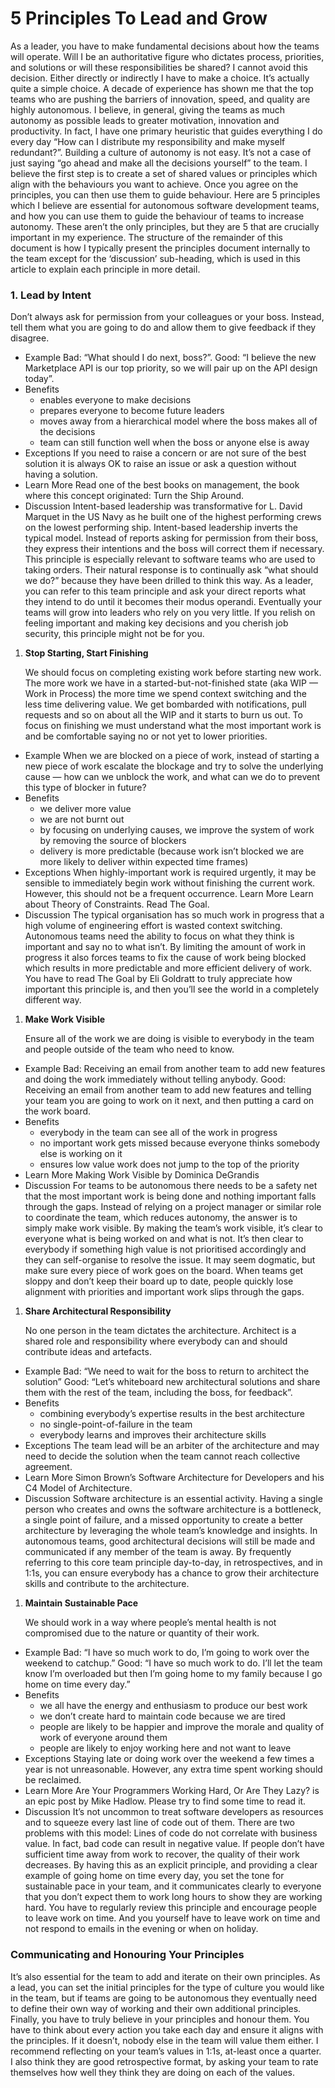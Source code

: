 # 5 Principles To Lead and Grow

As a leader, you have to make fundamental decisions about how the teams will operate. Will I be an authoritative figure who dictates process, priorities, and solutions or will these responsibilities be shared? I cannot avoid this decision. Either directly or indirectly I have to make a choice.
It’s actually quite a simple choice. A decade of experience has shown me that the top teams who are pushing the barriers of innovation, speed, and quality are highly autonomous.
I believe, in general, giving the teams as much autonomy as possible leads to greater motivation, innovation and productivity. In fact, I have one primary heuristic that guides everything I do every day “How can I distribute my responsibility and make myself redundant?”.
Building a culture of autonomy is not easy. It’s not a case of just saying “go ahead and make all the decisions yourself” to the team. I believe the first step is to create a set of shared values or principles which align with the behaviours you want to achieve. Once you agree on the principles, you can then use them to guide behaviour.
Here are 5 principles which I believe are essential for autonomous software development teams, and how you can use them to guide the behaviour of teams to increase autonomy. These aren’t the only principles, but they are 5 that are crucially important in my experience.
The structure of the remainder of this document is how I typically present the principles document internally to the team except for the ‘discussion’ sub-heading, which is used in this article to explain each principle in more detail.

 ### 1. <b>Lead by Intent
   </b><p>
Don’t always ask for permission from your colleagues or your boss. Instead, tell them what you are going to do and allow them to give feedback if they disagree.
   - Example
Bad: “What should I do next, boss?”.
Good: “I believe the new Marketplace API is our top priority, so we will pair up on the API design today”.
  - Benefits
    - enables everyone to make decisions
    - prepares everyone to become future leaders
    - moves away from a hierarchical model where the boss makes all of the decisions
    - team can still function well when the boss or anyone else is away
  - Exceptions
If you need to raise a concern or are not sure of the best solution it is always OK to raise an issue or ask a question without having a solution.
  - Learn More
Read one of the best books on management, the book where this concept originated: Turn the Ship Around.
  - Discussion
Intent-based leadership was transformative for L. David Marquet in the US Navy as he built one of the highest performing crews on the lowest performing ship.
Intent-based leadership inverts the typical model. Instead of reports asking for permission from their boss, they express their intentions and the boss will correct them if necessary.
This principle is especially relevant to software teams who are used to taking orders. Their natural response is to continually ask “what should we do?” because they have been drilled to think this way.
As a leader, you can refer to this team principle and ask your direct reports what they intend to do until it becomes their modus operandi.
Eventually your teams will grow into leaders who rely on you very little. If you relish on feeling important and making key decisions and you cherish job security, this principle might not be for you.

 1. <b>Stop Starting, Start Finishing
   </b><p>
We should focus on completing existing work before starting new work. The more work we have in a started-but-not-finished state (aka WIP — Work in Process) the more time we spend context switching and the less time delivering value. We get bombarded with notifications, pull requests and so on about all the WIP and it starts to burn us out.
To focus on finishing we must understand what the most important work is and be comfortable saying no or not yet to lower priorities.
  - Example
When we are blocked on a piece of work, instead of starting a new piece of work escalate the blockage and try to solve the underlying cause — how can we unblock the work, and what can we do to prevent this type of blocker in future?
  - Benefits
    - we deliver more value
    - we are not burnt out
    - by focusing on underlying causes, we improve the system of work by removing the source of blockers
    - delivery is more predictable (because work isn’t blocked we are more likely to deliver within expected time frames)
  - Exceptions
When highly-important work is required urgently, it may be sensible to immediately begin work without finishing the current work. However, this should not be a frequent occurrence.
Learn More
Learn about Theory of Constraints. Read The Goal.
  - Discussion
The typical organisation has so much work in progress that a high volume of engineering effort is wasted context switching. Autonomous teams need the ability to focus on what they think is important and say no to what isn’t.
By limiting the amount of work in progress it also forces teams to fix the cause of work being blocked which results in more predictable and more efficient delivery of work.
You have to read The Goal by Eli Goldratt to truly appreciate how important this principle is, and then you’ll see the world in a completely different way.

 1. <b>Make Work Visible
      </b><p>
Ensure all of the work we are doing is visible to everybody in the team and people outside of the team who need to know.
   - Example
Bad: Receiving an email from another team to add new features and doing the work immediately without telling anybody.
Good: Receiving an email from another team to add new features and telling your team you are going to work on it next, and then putting a card on the work board.
  - Benefits
    - everybody in the team can see all of the work in progress
    - no important work gets missed because everyone thinks somebody else is working on it
    - ensures low value work does not jump to the top of the priority
  - Learn More
Making Work Visible by Dominica DeGrandis
  - Discussion
For teams to be autonomous there needs to be a safety net that the most important work is being done and nothing important falls through the gaps. Instead of relying on a project manager or similar role to coordinate the team, which reduces autonomy, the answer is to simply make work visible.
By making the team’s work visible, it’s clear to everyone what is being worked on and what is not. It’s then clear to everybody if something high value is not prioritised accordingly and they can self-organise to resolve the issue.
It may seem dogmatic, but make sure every piece of work goes on the board. When teams get sloppy and don’t keep their board up to date, people quickly lose alignment with priorities and important work slips through the gaps.

 1. <b>Share Architectural Responsibility
   </b><p>
No one person in the team dictates the architecture. Architect is a shared role and responsibility where everybody can and should contribute ideas and artefacts.
  - Example
Bad: “We need to wait for the boss to return to architect the solution”
Good: “Let’s whiteboard new architectural solutions and share them with the rest of the team, including the boss, for feedback”.
  - Benefits
    - combining everybody’s expertise results in the best architecture
    - no single-point-of-failure in the team
    - everybody learns and improves their architecture skills
  - Exceptions
The team lead will be an arbiter of the architecture and may need to decide the solution when the team cannot reach collective agreement.
  - Learn More
Simon Brown’s Software Architecture for Developers and his C4 Model of Architecture.
  - Discussion
Software architecture is an essential activity. Having a single person who creates and owns the software architecture is a bottleneck, a single point of failure, and a missed opportunity to create a better architecture by leveraging the whole team’s knowledge and insights.
In autonomous teams, good architectural decisions will still be made and communicated if any member of the team is away. By frequently referring to this core team principle day-to-day, in retrospectives, and in 1:1s, you can ensure everybody has a chance to grow their architecture skills and contribute to the architecture.

 1. <b>Maintain Sustainable Pace
   </b><p>
We should work in a way where people’s mental health is not compromised due to the nature or quantity of their work.
  - Example
Bad: “I have so much work to do, I’m going to work over the weekend to catchup.”
Good: “I have so much work to do. I’ll let the team know I’m overloaded but then I’m going home to my family because I go home on time every day.”
  - Benefits
    - we all have the energy and enthusiasm to produce our best work
    - we don’t create hard to maintain code because we are tired
    - people are likely to be happier and improve the morale and quality of work of everyone around them
    - people are likely to enjoy working here and not want to leave
  - Exceptions
Staying late or doing work over the weekend a few times a year is not unreasonable. However, any extra time spent working should be reclaimed.
  - Learn More
Are Your Programmers Working Hard, Or Are They Lazy? is an epic post by Mike Hadlow. Please try to find some time to read it.
  - Discussion
It’s not uncommon to treat software developers as resources and to squeeze every last line of code out of them. There are two problems with this model:
Lines of code do not correlate with business value. In fact, bad code can result in negative value.
If people don’t have sufficient time away from work to recover, the quality of their work decreases.
By having this as an explicit principle, and providing a clear example of going home on time every day, you set the tone for sustainable pace in your team, and it communicates clearly to everyone that you don’t expect them to work long hours to show they are working hard.
You have to regularly review this principle and encourage people to leave work on time. And you yourself have to leave work on time and not respond to emails in the evening or when on holiday.

### Communicating and Honouring Your Principles

It’s also essential for the team to add and iterate on their own principles. 
As a lead, you can set the initial principles for the type of culture you would like in the team, but if teams are going to be autonomous they eventually need to define their own way of working and their own additional principles.
Finally, you have to truly believe in your principles and honour them. You have to think about every action you take each day and ensure it aligns with the principles. If it doesn’t, nobody else in the team will value them either.
I recommend reflecting on your team’s values in 1:1s, at-least once a quarter. I also think they are good retrospective format, by asking your team to rate themselves how well they think they are doing on each of the values.

